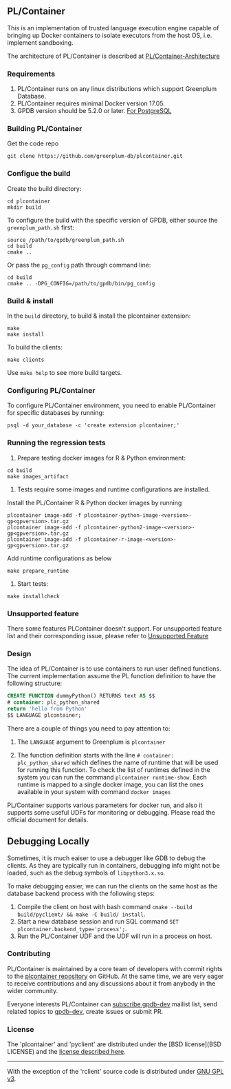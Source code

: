 ## PL/Container

This is an implementation of trusted language execution engine capable of
bringing up Docker containers to isolate executors from the host OS, i.e.
implement sandboxing.

The architecture of PL/Container is described at [PL/Container-Architecture](https://github.com/greenplum-db/plcontainer/wiki/PLContainer-Architecture)

### Requirements

1. PL/Container runs on any linux distributions which support Greenplum Database.
1. PL/Container requires minimal Docker version 17.05.
1. GPDB version should be 5.2.0 or later. [For PostgreSQL](README_PG.md)

### Building PL/Container

Get the code repo
```shell
git clone https://github.com/greenplum-db/plcontainer.git
```

### Configue the build

Create the build directory:

```
cd plcontainer
mkdir build
```

To configure the build with the specific version of GPDB, either source the `greenplum_path.sh` first:

```
source /path/to/gpdb/greenplum_path.sh
cd build
cmake ..
```

Or pass the `pg_config` path through command line:

```
cd build
cmake .. -DPG_CONFIG=/path/to/gpdb/bin/pg_config
```

### Build & install

In the `build` directory, to build & install the plcontainer extension:

```
make
make install
```

To build the clients:

```
make clients
```

Use `make help` to see more build targets.


### Configuring PL/Container

To configure PL/Container environment, you need to enable PL/Container for specific databases by running:

```shell
psql -d your_database -c 'create extension plcontainer;'
```

### Running the regression tests

1. Prepare testing docker images for R & Python environment:

```
cd build
make images_artifact
```

1. Tests require some images and runtime configurations are installed.

Install the PL/Container R & Python docker images by running

```shell
plcontainer image-add -f plcontainer-python-image-<version>-gp<gpversion>.tar.gz
plcontainer image-add -f plcontainer-python2-image-<version>-gp<gpversion>.tar.gz
plcontainer image-add -f plcontainer-r-image-<version>-gp<gpversion>.tar.gz
```

Add runtime configurations as below

```shell
make prepare_runtime
```

1. Start tests:

```
make installcheck
```

### Unsupported feature
There some features PLContainer doesn't support. For unsupported feature list and their corresponding issue,
please refer to [Unsupported Feature](https://github.com/greenplum-db/plcontainer/wiki/PLContainer-Unsupported-Features)

### Design

The idea of PL/Container is to use containers to run user defined functions. The current implementation assume the PL function definition to have the following structure:

```sql
CREATE FUNCTION dummyPython() RETURNS text AS $$
# container: plc_python_shared
return 'hello from Python'
$$ LANGUAGE plcontainer;
```

There are a couple of things you need to pay attention to:

1. The `LANGUAGE` argument to Greenplum is `plcontainer`

1. The function definition starts with the line `# container: plc_python_shared` which defines the name of runtime that will be used for running this function. To check the list of runtimes defined in the system you can run the command `plcontainer runtime-show`. Each runtime is mapped to a single docker image, you can list the ones available in your system with command `docker images`

PL/Container supports various parameters for docker run, and also it supports some useful UDFs for monitoring or debugging. Please read the official document for details.

## Debugging Locally

Sometimes, it is much eaiser to use a debugger like GDB to debug the clients. As they are typically run in containers, debugging info might not be loaded, such as the debug symbols of `libpython3.x.so`.

To make debugging easier, we can run the clients on the same host as the database backend process with the following steps:

1. Compile the client on host with bash command `cmake --build build/pyclient/ && make -C build/ install`.
2. Start a new database session and run SQL command `SET plcontainer.backend_type='process';`.
3. Run the PL/Container UDF and the UDF will run in a process on host.

### Contributing
PL/Container is maintained by a core team of developers with commit rights to the [plcontainer repository](https://github.com/greenplum-db/plcontainer) on GitHub. At the same time, we are very eager to receive contributions and any discussions about it from anybody in the wider community.

Everyone interests PL/Container can [subscribe gpdb-dev](mailto:gpdb-dev+subscribe@greenplum.org) mailist list, send related topics to [gpdb-dev](mailto:gpdb-dev@greenplum.org), create issues or submit PR.

### License

The 'plcontainer' and 'pyclient' are distributed under the [BSD license](BSD LICENSE) and the [license described here](LICENSE).

---

With the exception of the 'rclient' source code is distributed under [GNU GPL v3](src/rclient/COPYING).
